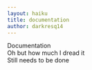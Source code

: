 ```yaml
---
layout: haiku
title: documentation
author: darkresq14
---
```


Documentation<br>
Oh but how much I dread it<br>
Still needs to be done<br>
